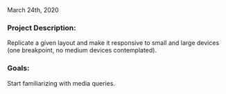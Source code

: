 March 24th, 2020

### Project Description:

Replicate a given layout and make it responsive to small and large devices (one breakpoint, no medium devices contemplated).

### Goals:

Start familiarizing with media queries.
